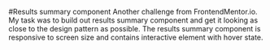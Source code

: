 #Results summary component
Another challenge from FrontendMentor.io. My task was to build out results summary component and get it 
looking as close to the design pattern as possible. The results summary component is responsive to screen 
size and contains interactive element with hover state.